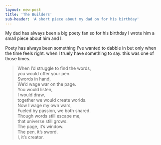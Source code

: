 ```yaml
---
layout: new-post
title: 'The Builders'
sub-header: 'A short piece about my dad on for his birthday'
---
```


My dad has always been a big poety fan so for his birthday I wrote him a small piece about him and I.

Poety has always been something I’ve wanted to dabble in but only when the time feels right. when I truely have something to say. this was one of those times.

> When I’d struggle to find the words,  
you would offer your pen.  
Swords in hand,  
We’d wage war on the page.  
You would listen,  
I would draw,  
together we would create worlds.  
Now I wage my own wars,  
Fueled by passion, we both shared.   
Though words still escape me,   
that universe still grows.  
The page, it’s window.   
The pen, it’s sword.  
I, it’s creator.  